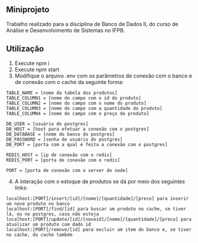 ## Miniprojeto

  Trabalho realizado para a disciplina de Banco de Dados II, do curso de Análise e Desenvolvimento de Sistemas no IFPB.

## Utilização
  
  1. Execute npm i
  2. Execute npm start
  3. Modifique o arquivo .env com os parâmetros de conexão com o banco e de conexão com o cache da seguinte forma:

	TABLE_NAME = [nome da tabela dos produtos]
	TABLE_COLUMN1 = [nome do campo com o id do produto]
	TABLE_COLUMN2 = [nome do campo com o nome do produto]
	TABLE_COLUMN3 = [nome do campo com a quantidade do produto]
	TABLE_COLUMN4 = [nome do campo com o preço do produto]

	DB_USER = [usuário do postgres]
	DB_HOST = [host para efetuar a conexão com o postgres]
	DB_DATABASE = [nome do banco do postgres]
	DB_PASSWORD = [senha de usuário do postgres]
	DB_PORT = [porta com a qual é feita a conexão com o postgres]

	REDIS_HOST = [ip de conexão com o redis]
	REDIS_PORT = [porta de conexão com o redis]

	PORT = [porta de conexão com o server do node]

  4. A interação com o estoque de produtos se dá por meio dos seguintes links:

	localhost:[PORT]/insert/[id]/[nome]/[quantidade]/[preco] para inserir um novo produto no banco
	localhost:[PORT]/find/[id] para buscar um produto no cache, se tiver lá, ou no postgres, caso não esteja
	localhost:[PORT]/update/[id]/[novoid]/[nome]/[quantidade]/[preco] para atualizar um produto com dado id
	localhost:[PORT]/remove/[id] para excluir um item do banco e, se tiver no cache, do cache também


